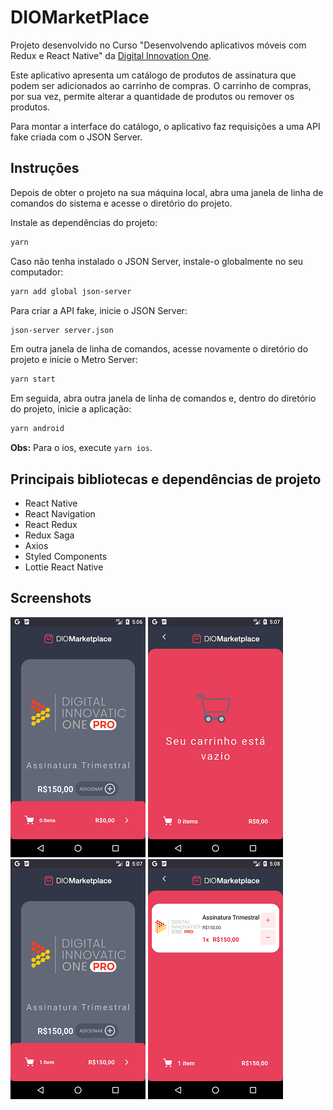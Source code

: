# DIOMarketPlace
Projeto desenvolvido no Curso "Desenvolvendo aplicativos móveis com Redux e React Native" da [Digital Innovation One](https://digitalinnovation.one).

Este aplicativo apresenta um catálogo de produtos de assinatura que podem ser adicionados ao carrinho de compras. O carrinho de compras, por sua vez, permite alterar a quantidade de produtos ou remover os produtos.

Para montar a interface do catálogo, o aplicativo faz requisições a uma API fake criada com o JSON Server.

## Instruções
Depois de obter o projeto na sua máquina local, abra uma janela de linha de comandos do sistema e acesse o diretório do projeto.

Instale as dependências do projeto:
```bash
yarn
```

Caso não tenha instalado o JSON Server, instale-o globalmente no seu computador:
```bash
yarn add global json-server
```


Para criar a API fake, inicie o JSON Server:
```bash
json-server server.json
```

Em outra janela de linha de comandos, acesse novamente o diretório do projeto e inicie o Metro Server:
```bash
yarn start
```

Em seguida, abra outra janela de linha de comandos e, dentro do diretório do projeto, inicie a aplicação:
```bash
yarn android
```
**Obs:** Para o ios, execute `yarn ios`.

## Principais bibliotecas e dependências de projeto
- React Native
- React Navigation
- React Redux
- Redux Saga
- Axios
- Styled Components
- Lottie React Native

## Screenshots
![Catalog 1](screenshots/Catalog1.png)
![Empty Cart](screenshots/EmptyCart.png)
![Catalog 2](screenshots/Catalog2.png)
![Cart](screenshots/Cart.png)